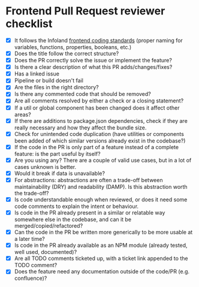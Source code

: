 # Frontend Pull Request reviewer checklist

- [x] It follows the Infoland
      [frontend coding standards](https://github.com/Infoland-kz/frontend-coding-standards) (proper
      naming for variables, functions, properties, booleans, etc.)
- [x] Does the title follow the correct structure?
- [x] Does the PR correctly solve the issue or implement the feature?
- [x] Is there a clear description of what this PR adds/changes/fixes?
- [x] Has a linked issue
- [x] Pipeline or build doesn't fail
- [x] Are the files in the right directory?
- [x] Is there any commented code that should be removed?
- [x] Are all comments resolved by either a check or a closing statement?
- [x] If a util or global component has been changed does it affect other areas?
- [x] If there are additions to package.json dependencies, check if they are really necessary and
      how they affect the bundle size.
- [x] Check for unintended code duplication (have utilities or components been added of which
      similar versions already exist in the codebase?)
- [x] If the code in the PR is only part of a feature instead of a complete feature: is the part
      useful by itself?
- [x] Are you using any? There are a couple of valid use cases, but in a lot of cases unknown is
      better.
- [x] Would it break if data is unavailable?
- [x] For abstractions: abstractions are often a trade-off between maintainability (DRY) and
      readability (DAMP). Is this abstraction worth the trade-off?
- [x] Is code understandable enough when reviewed, or does it need some code comments to explain the
      intent or behaviour.
- [x] Is code in the PR already present in a similar or relatable way somewhere else in the
      codebase, and can it be merged/copied/refactored?
- [x] Can the code in the PR be written more generically to be more usable at a later time?
- [x] Is code in the PR already available as an NPM module (already tested, well used, documented)?
- [x] Are all TODO comments ticketed up, with a ticket link appended to the TODO comment?
- [x] Does the feature need any documentation outside of the code/PR (e.g. confluence)?
